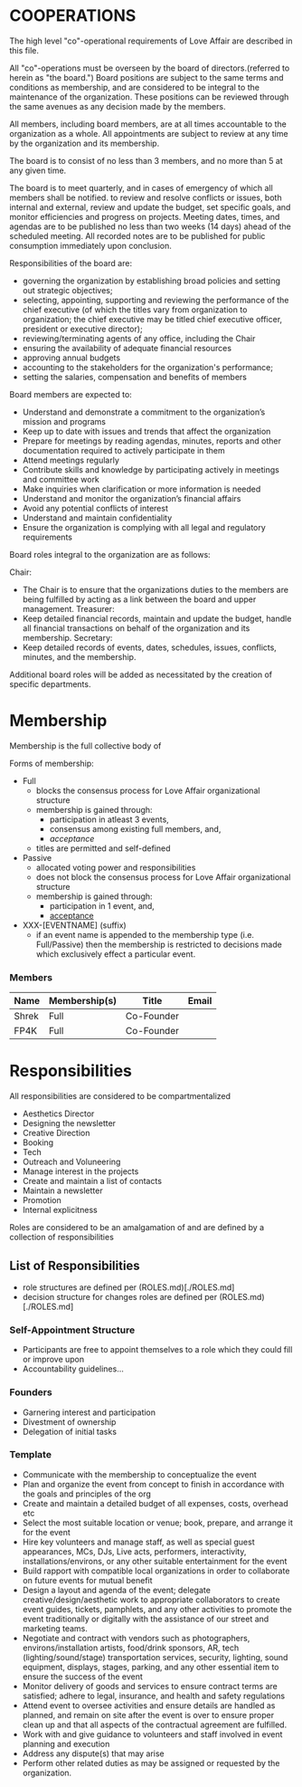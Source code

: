 # COOPERATIONS

The high level "co"-operational requirements of Love Affair are described in this file.

All "co"-operations must be overseen by the board of directors.(referred to
herein as "the board.") Board positions are subject to the same terms and
conditions as membership, and are considered to be integral to the maintenance
of the organization. These positions can be reviewed through the same avenues
as any decision made by the members.

All members, including board members, are at all times accountable to the
organization as a whole. All appointments are subject to review at any time by
the organization and its membership.

The board is to consist of no less than 3 members, and no more than 5 at any given time.

The board is to meet quarterly, and in cases of emergency of which all members
shall be notified. to review and resolve conflicts or issues, both internal and
external, review and update the budget, set specific goals, and monitor
efficiencies and progress on projects. Meeting dates, times, and agendas are
to be published no less than two weeks (14 days) ahead of the scheduled
meeting. All recorded notes are to be published for public consumption
immediately upon conclusion.

Responsibilities of the board are:

 - governing the organization by establishing broad policies and setting out
   strategic objectives;
 - selecting, appointing, supporting and reviewing the performance of the chief
   executive (of which the titles vary from organization to organization; the
chief executive may be titled chief executive officer, president or executive
director);
 - reviewing/terminating agents of any office, including the Chair
 - ensuring the availability of adequate financial resources
 - approving annual budgets
 - accounting to the stakeholders for the organization's performance;
 - setting the salaries, compensation and benefits of members

 Board members are expected to:
  -  Understand and demonstrate a commitment to the organization’s mission and
     programs
  -  Keep up to date with issues and trends that affect the organization
  -  Prepare for meetings by reading agendas, minutes, reports and other
     documentation required to actively participate in them
  -  Attend meetings regularly
  -  Contribute skills and knowledge by participating actively in meetings and
     committee work
  -  Make inquiries when clarification or more information is needed
  -  Understand and monitor the organization’s financial affairs
  -  Avoid any potential conflicts of interest
  -  Understand and maintain confidentiality
  -  Ensure the organization is complying with all legal and regulatory
     requirements

Board roles integral to the organization are as follows:

Chair:
 - The Chair is to ensure that the organizations duties to the members are
   being fulfilled by acting as a link between the board and upper management.
Treasurer:
 - Keep detailed financial records, maintain and update the budget, handle all
   financial transactions on behalf of the organization and its membership.
Secretary:
 - Keep detailed records of events, dates, schedules, issues, conflicts,
   minutes, and the membership.

Additional board roles will be added as necessitated by the creation of
specific departments.

# Membership

Membership is the full collective body of

Forms of membership:
 - Full
   - blocks the consensus process for Love Affair organizational structure
   - membership is gained through:
     - participation in atleast 3 events,
     - consensus among existing full members, and,  
     - *acceptance*
   - titles are permitted and self-defined
 - Passive
   - allocated voting power and responsibilities
   - does not block the consensus process for Love Affair organizational
     structure
   - membership is gained through:
     - participation in 1 event, and,
     - [acceptance](./DEFINITIONS.md)
 - XXX-\[EVENTNAME\] (suffix)
   - if an event name is appended to the membership type (i.e. Full/Passive)
     then the membership is restricted to decisions made which exclusively
     effect a particular event.

### Members

| Name            | Membership(s)   | Title      | Email |
| --------------- | --------------- | ---------- | ----- |
| Shrek           | Full            | Co-Founder |       |
| FP4K            | Full            | Co-Founder |       |


# Responsibilities

All responsibilities are considered to be compartmentalized

 - Aesthetics Director
  - Designing the newsletter
 - Creative Direction
  - Booking
  - Tech
 - Outreach and Voluneering
  - Manage interest in the projects
  - Create and maintain a list of contacts
  - Maintain a newsletter
 - Promotion
 - Internal explicitness

Roles are considered to be an amalgamation of and are defined by a collection
of responsibilities

## List of Responsibilities

 - role structures are defined per (ROLES.md)[./ROLES.md]
 - decision structure for changes roles are defined per (ROLES.md)[./ROLES.md]

### Self-Appointment Structure

 - Participants are free to appoint themselves to a role which
they could fill or improve upon
 - Accountability guidelines...

### Founders

 - Garnering interest and participation
 - Divestment of ownership
 - Delegation of initial tasks

### Template

 - Communicate with the membership to conceptualize the event
 - Plan and organize the event from concept to finish in accordance with the
   goals and principles of the org
 - Create and maintain a detailed budget of all expenses, costs, overhead etc
 - Select the most suitable location or venue; book, prepare, and arrange it
   for the event
 - Hire key volunteers and manage staff, as well as special guest appearances,
   MCs, DJs, Live acts, performers, interactivity, installations/environs, or
any other suitable entertainment for the event
 - Build rapport with compatible local organizations in order to collaborate on
   future events for mutual benefit
 - Design a layout and agenda of the event;  delegate creative/design/aesthetic
   work to appropriate collaborators to create event guides, tickets,
pamphlets, and any other activities to promote the event traditionally or
digitally with the assistance of our street and marketing teams.
 - Negotiate and contract with vendors such as photographers,
   environs/installation artists, food/drink sponsors, AR, tech
(lighting/sound/stage) transportation services, security, lighting, sound
equipment, displays, stages, parking, and any other essential item to ensure
the success of the event
 - Monitor delivery of goods and services to ensure contract terms are
   satisfied; adhere to legal, insurance, and health and safety regulations
 - Attend event to oversee activities and ensure details are handled as
   planned, and remain on site after the event is over to ensure proper clean
up and that all aspects of the contractual agreement are fulfilled.
 - Work with and give guidance to volunteers and staff involved in event
   planning and execution
 - Address any dispute(s) that may arise
 - Perform other related duties as may be assigned or requested by the
   organization.

